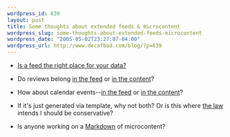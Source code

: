 ```yaml
--- 
wordpress_id: 639
layout: post
title: Some thoughts about extended feeds & microcontent
wordpress_slug: some-thoughts-about-extended-feeds-microcontent
wordpress_date: "2005-05-02T23:27:07-04:00"
wordpress_url: http://www.decafbad.com/blog/?p=639
---
```

* [Is a feed the right place for your data?][place]

* Do reviews belong [in the feed][rvw] or [in the content][hr]?

* How about calendar events--[in the feed][me] or [in the content][hc]?

* If it's just generated via template, why not both?  Or is this where [the law][law] intends I should be conservative?

* Is anyone working on a [Markdown][md] of microcontent?

[md]: http://daringfireball.net/projects/markdown/
[law]: http://diveintomark.org/archives/2004/01/08/postels-law
[rvw]: http://www.pmbrowser.info/wiki.pl?RVW
[me]: http://web.resource.org/rss/1.0/modules/event/
[hr]: http://developers.technorati.com/wiki/hReview
[hc]: http://developers.technorati.com/wiki/hCalendar
[place]: http://bitsko.slc.ut.us/blog/feed-data.html
